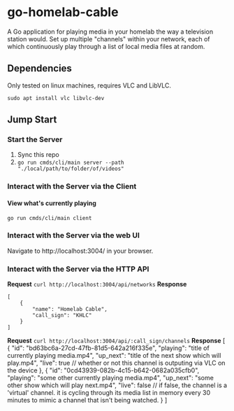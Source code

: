 # go-homelab-cable

A Go application for playing media in your homelab the way a television station would. Set up multiple "channels" within your network, each of which continuously play through a list of local media files at random.

## Dependencies
Only tested on linux machines, requires VLC and LibVLC.
```
sudo apt install vlc libvlc-dev
``` 

## Jump Start
### Start the Server
1. Sync this repo
1. `go run cmds/cli/main server --path "./local/path/to/folder/of/videos"`

### Interact with the Server via the Client
#### View what's currently playing
`go run cmds/cli/main client`

### Interact with the Server via the web UI
Navigate to http://localhost:3004/ in your browser.

### Interact with the Server via the HTTP API
**Request**
`curl http://localhost:3004/api/networks`
**Response**
```
[
    {
        "name": "Homelab Cable",
        "call_sign": "KHLC"
    }
]
```

**Request**
`curl http://localhost:3004/api/:call_sign/channels`
**Response**
[
    {
        "id": "bd63bc6a-27cd-47fb-81d5-642a216f335e",
        "playing": "title of currently playing media.mp4",
        "up_next": "title of the next show which will play.mp4",
        "live": true // whether or not this channel is outputing via VLC on the device
    },
    {
        "id": "0cd43939-082b-4c15-b642-0682a035cfb0",
        "playing": "some other currently playing media.mp4",
        "up_next": "some other show which will play next.mp4",
        "live": false // if false, the channel is a 'virtual' channel. it is cycling through its media list in memory every 30 minutes to mimic a channel that isn't being watched.
    }
]